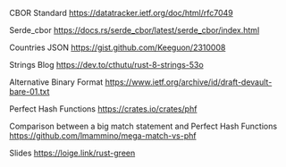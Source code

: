 CBOR Standard
https://datatracker.ietf.org/doc/html/rfc7049 

Serde_cbor
https://docs.rs/serde_cbor/latest/serde_cbor/index.html

Countries JSON
https://gist.github.com/Keeguon/2310008

Strings Blog
https://dev.to/cthutu/rust-8-strings-53o

Alternative Binary Format 
https://www.ietf.org/archive/id/draft-devault-bare-01.txt 

Perfect Hash Functions
https://crates.io/crates/phf

Comparison between a big match statement and Perfect Hash Functions
https://github.com/lmammino/mega-match-vs-phf

Slides 
https://loige.link/rust-green
